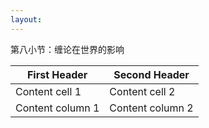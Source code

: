 ```yaml
---
layout: 
---
```


第八小节：缠论在世界的影响

First Header | Second Header
------------ | -------------
Content cell 1 | Content cell 2
Content column 1 | Content column 2

